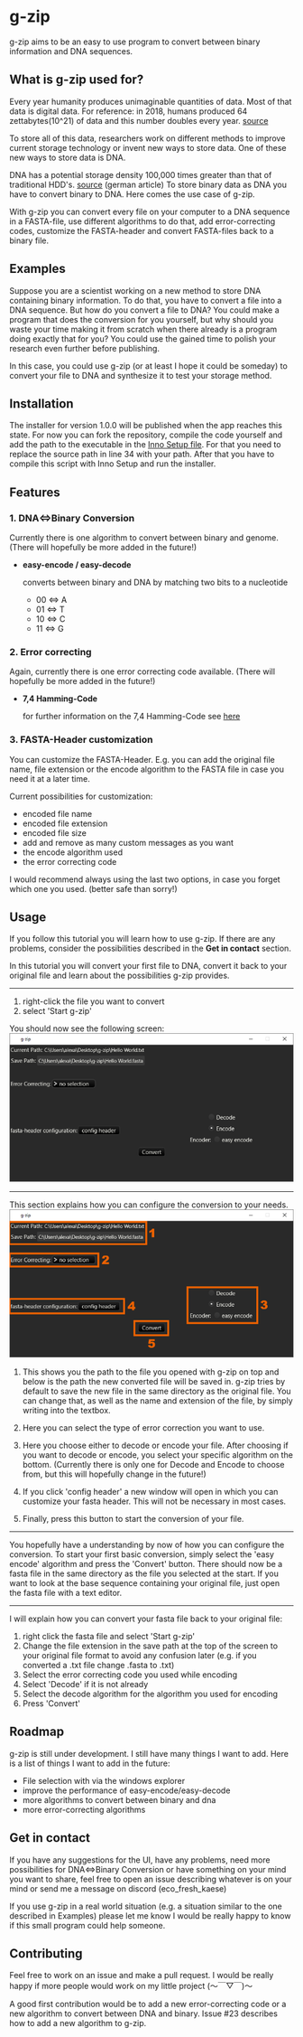 # **g-zip**

g-zip aims to be an easy to use program to convert between binary information and DNA sequences.

## **What is g-zip used for?**
Every year humanity produces unimaginable quantities of data. Most of that data is digital data. For reference: in 2018, humans produced 64 zettabytes(10^21) of data and this number doubles every year. [source](https://rivery.io/blog/big-data-statistics-how-much-data-is-there-in-the-world/)

To store all of this data, researchers work on different methods to improve current storage technology or invent new ways to store data. One of these new ways to store data is DNA.

DNA has a potential storage density 100,000 times greater than that of traditional HDD's. [source](https://www.derstandard.de/story/2000077616743/bioinformatiker-dna-speicher-kann-man-nicht-hacken) (german article) To store binary data as DNA you have to convert binary to DNA. Here comes the use case of g-zip.

With g-zip you can convert every file on your computer to a DNA sequence in a FASTA-file, use different algorithms to do that, add error-correcting codes, customize the FASTA-header and convert FASTA-files back to a binary file.

## **Examples**
Suppose you are a scientist working on a new method to store DNA containing binary information. To do that, you have to convert a file into a DNA sequence. But how do you convert a file to DNA? You could make a program that does the conversion for you yourself, but why should you waste your time making it from scratch when there already is a program doing exactly that for you? You could use the gained time to polish your research even further before publishing.

In this case, you could use g-zip (or at least I hope it could be someday) to convert your file to DNA and synthesize it to test your storage method.

## **Installation**
The installer for version 1.0.0 will be published when the app reaches this state. For now you can fork the repository, compile the code yourself and add the path to the executable in the [Inno Setup file](https://github.com/EcoFreshKase/g-zip/blob/main/g-zip%20installer.iss). For that you need to replace the source path in line 34 with your path. After that you have to compile this script with Inno Setup and run the installer.

## **Features**
### **1. DNA⇔Binary Conversion**
Currently there is one algorithm to convert between binary and genome. (There will hopefully be more added in the future!)
- **easy-encode / easy-decode**

    converts between binary and DNA by matching two bits to a nucleotide
    - 00 ⇔ A
    - 01 ⇔ T
    - 10 ⇔ C
    - 11 ⇔ G

### **2. Error correcting**
Again, currently there is one error correcting code available. (There will hopefully be more added in the future!)
- **7,4 Hamming-Code**

    for further information on the 7,4 Hamming-Code see [here](https://en.wikipedia.org/wiki/Hamming(7,4))

### **3. FASTA-Header customization**
You can customize the FASTA-Header. E.g. you can add the original file name, file extension or the encode algorithm to the FASTA file in case you need it at a later time.

Current possibilities for customization:
- encoded file name
- encoded file extension
- encoded file size
- add and remove as many custom messages as you want
- the encode algorithm used
- the error correcting code

I would recommend always using the last two options, in case you forget which one you used. (better safe than sorry!)

## **Usage**
If you follow this tutorial you will learn how to use g-zip. If there are any problems, consider the possibilities described in the **Get in contact** section.

In this tutorial you will convert your first file to DNA, convert it back to your original file and learn about the possibilities g-zip provides.

---
1. right-click the file you want to convert
2. select 'Start g-zip'

You should now see the following screen:
![g-zip after start up](README_images/g-zip_after_start.png)

---

This section explains how you can configure the conversion to your needs.
![g-zip and each feature is numbered](README_images/g-zip_feature_highlight.png)

1. This shows you the path to the file you opened with g-zip on top and below is the path the new converted file will be saved in. g-zip tries by default to save the new file in the same directory as the original file. You can change that, as well as the name and extension of the file, by simply writing into the textbox.

2. Here you can select the type of error correction you want to use.

3. Here you choose either to decode or encode your file. After choosing if you want to decode or encode, you select your specific algorithm on the bottom. (Currently there is only one for Decode and Encode to choose from, but this will hopefully change in the future!)

4. If you click 'config header' a new window will open in which you can customize your fasta header. This will not be necessary in most cases.

5. Finally, press this button to start the conversion of your file.

---

You hopefully have a understanding by now of how you can configure the conversion. To start your first basic conversion, simply select the 'easy encode' algorithm and press the 'Convert' button. There should now be a fasta file in the same directory as the file you selected at the start. If you want to look at the base sequence containing your original file, just open the fasta file with a text editor.

---

I will explain how you can convert your fasta file back to your original file:
1. right click the fasta file and select 'Start g-zip'
2. Change the file extension in the save path at the top of the screen to your original file format to avoid any confusion later (e.g. if you converted a .txt file change .fasta to .txt)
3. Select the error correcting code you used while encoding
4. Select 'Decode' if it is not already
5. Select the decode algorithm for the algorithm you used for encoding
6. Press 'Convert'

## **Roadmap**
g-zip is still under development. I still have many things I want to add. Here is a list of things I want to add in the future:
* File selection with via the windows explorer
* improve the performance of easy-encode/easy-decode
* more algorithms to convert between binary and dna
* more error-correcting algorithms


## **Get in contact**
If you have any suggestions for the UI, have any problems, need more possibilities for DNA⇔Binary Conversion or have something on your mind you want to share, feel free to open an issue describing whatever is on your mind or send me a message on discord (eco_fresh_kaese)

If you use g-zip in a real world situation (e.g. a situation similar to the one described in Examples) please let me know I would be really happy to know if this small program could help someone.

## **Contributing**
Feel free to work on an issue and make a pull request. I would be really happy if more people would work on my little project (～￣▽￣)～

A good first contribution would be to add a new error-correcting code or a new algorithm to convert between DNA and binary. Issue #23 describes how to add a new algorithm to g-zip.